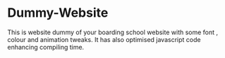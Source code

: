 # Dummy-Website
This is website dummy of your boarding school  website with some font , colour and animation tweaks. It has also optimised javascript code enhancing compiling time.
